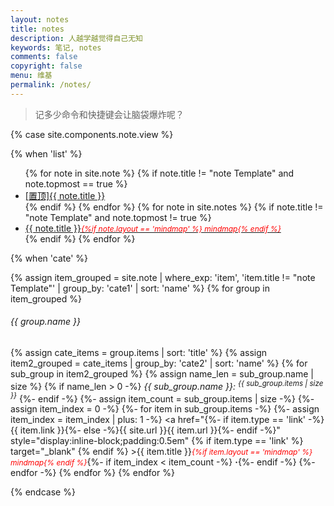 ```yaml
---
layout: notes
title: notes
description: 人越学越觉得自己无知
keywords: 笔记, notes
comments: false
copyright: false
menu: 维基
permalink: /notes/
---
```


> 记多少命令和快捷键会让脑袋爆炸呢？

{% case site.components.note.view %}

{% when 'list' %}

<ul class="listing">
{% for note in site.note %}
{% if note.title != "note Template" and note.topmost == true %}
<li class="listing-item"><a href="{{ site.url }}{{ note.url }}"><span class="top-most-flag">[置顶]</span>{{ note.title }}</a></li>
{% endif %}
{% endfor %}
{% for note in site.notes %}
{% if note.title != "note Template" and note.topmost != true %}
<li class="listing-item"><a href="{{ site.url }}{{ note.url }}">{{ note.title }}<span style="font-size:12px;color:red;font-style:italic;">{%if note.layout == 'mindmap' %}  mindmap{% endif %}</span></a></li>
{% endif %}
{% endfor %}
</ul>

{% when 'cate' %}

{% assign item_grouped = site.note | where_exp: 'item', 'item.title != "note Template"' | group_by: 'cate1' | sort: 'name' %}
{% for group in item_grouped %}
###### {{ group.name }}
{% assign cate_items = group.items | sort: 'title' %}
{% assign item2_grouped = cate_items | group_by: 'cate2' | sort: 'name' %}
{% for sub_group in item2_grouped %}
{% assign name_len = sub_group.name | size %}
{% if name_len > 0 -%}
<i>{{ sub_group.name }}: <sup>{{ sub_group.items | size }}</sup></i>
{%- endif -%}
{%- assign item_count = sub_group.items | size -%}
{%- assign item_index = 0 -%}
{%- for item in sub_group.items -%}
{%- assign item_index = item_index | plus: 1 -%}
<a href="{%- if item.type == 'link' -%}{{ item.link }}{%- else -%}{{ site.url }}{{ item.url }}{%- endif -%}" style="display:inline-block;padding:0.5em" {% if item.type == 'link' %} target="_blank" {% endif %} >{{ item.title }}<span style="font-size:12px;color:red;font-style:italic;">{%if item.layout == 'mindmap' %}  mindmap{% endif %}</span></a>{%- if item_index < item_count -%}<span> <b>·</b></span>{%- endif -%}
{%- endfor -%}
{% endfor %}
{% endfor %}

{% endcase %}
